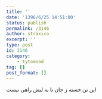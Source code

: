 ```yaml
---
title: ''
date: '1396/6/25 14:51:00'
status: publish
permalink: /3146
author: straxico
excerpt: ''
type: post
id: 3146
category:
    - tytomood
tag: []
post_format: []
---
```

این تن خسته ز جان تا به لبش راهی نیست